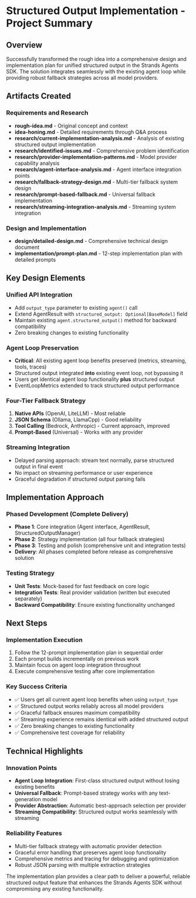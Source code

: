 # Structured Output Implementation - Project Summary

## Overview

Successfully transformed the rough idea into a comprehensive design and implementation plan for unified structured output in the Strands Agents SDK. The solution integrates seamlessly with the existing agent loop while providing robust fallback strategies across all model providers.

## Artifacts Created

### Requirements and Research
- **rough-idea.md** - Original concept and context
- **idea-honing.md** - Detailed requirements through Q&A process
- **research/current-implementation-analysis.md** - Analysis of existing structured output implementation
- **research/identified-issues.md** - Comprehensive problem identification
- **research/provider-implementation-patterns.md** - Model provider capability analysis
- **research/agent-interface-analysis.md** - Agent interface integration points
- **research/fallback-strategy-design.md** - Multi-tier fallback system design
- **research/prompt-based-fallback.md** - Universal fallback implementation
- **research/streaming-integration-analysis.md** - Streaming system integration

### Design and Implementation
- **design/detailed-design.md** - Comprehensive technical design document
- **implementation/prompt-plan.md** - 12-step implementation plan with detailed prompts

## Key Design Elements

### Unified API Integration
- Add `output_type` parameter to existing `agent()` call
- Extend AgentResult with `structured_output: Optional[BaseModel]` field
- Maintain existing `agent.structured_output()` method for backward compatibility
- Zero breaking changes to existing functionality

### Agent Loop Preservation
- **Critical**: All existing agent loop benefits preserved (metrics, streaming, tools, traces)
- Structured output integrated **into** existing event loop, not bypassing it
- Users get identical agent loop functionality **plus** structured output
- EventLoopMetrics extended to track structured output performance

### Four-Tier Fallback Strategy
1. **Native APIs** (OpenAI, LiteLLM) - Most reliable
2. **JSON Schema** (Ollama, LlamaCpp) - Good reliability  
3. **Tool Calling** (Bedrock, Anthropic) - Current approach, improved
4. **Prompt-Based** (Universal) - Works with any provider

### Streaming Integration
- Delayed parsing approach: stream text normally, parse structured output in final event
- No impact on streaming performance or user experience
- Graceful degradation if structured output parsing fails

## Implementation Approach

### Phased Development (Complete Delivery)
- **Phase 1**: Core integration (Agent interface, AgentResult, StructuredOutputManager)
- **Phase 2**: Strategy implementation (all four fallback strategies)
- **Phase 3**: Testing and polish (comprehensive unit and integration tests)
- **Delivery**: All phases completed before release as comprehensive solution

### Testing Strategy
- **Unit Tests**: Mock-based for fast feedback on core logic
- **Integration Tests**: Real provider validation (written but executed separately)
- **Backward Compatibility**: Ensure existing functionality unchanged

## Next Steps

### Implementation Execution
1. Follow the 12-prompt implementation plan in sequential order
2. Each prompt builds incrementally on previous work
3. Maintain focus on agent loop integration throughout
4. Execute comprehensive testing after core implementation

### Key Success Criteria
- ✅ Users get all current agent loop benefits when using `output_type`
- ✅ Structured output works reliably across all model providers
- ✅ Graceful fallback ensures maximum compatibility
- ✅ Streaming experience remains identical with added structured output
- ✅ Zero breaking changes to existing functionality
- ✅ Comprehensive test coverage for reliability

## Technical Highlights

### Innovation Points
- **Agent Loop Integration**: First-class structured output without losing existing benefits
- **Universal Fallback**: Prompt-based strategy works with any text-generation model
- **Provider Abstraction**: Automatic best-approach selection per provider
- **Streaming Compatibility**: Structured output works seamlessly with streaming

### Reliability Features
- Multi-tier fallback strategy with automatic provider detection
- Graceful error handling that preserves agent loop functionality
- Comprehensive metrics and tracing for debugging and optimization
- Robust JSON parsing with multiple extraction strategies

The implementation plan provides a clear path to deliver a powerful, reliable structured output feature that enhances the Strands Agents SDK without compromising any existing functionality.
